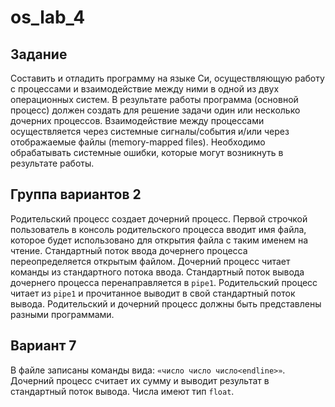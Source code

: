 # os_lab_4
## Задание
Составить и отладить программу на языке Си, осуществляющую работу с процессами и взаимодействие между ними в одной из двух операционных систем. В результате работы программа (основной процесс) должен создать для решение задачи один или несколько дочерних процессов. Взаимодействие между процессами осуществляется через системные сигналы/события и/или через отображаемые файлы (memory-mapped files). Необходимо обрабатывать системные ошибки, которые могут возникнуть в результате работы.

## Группа вариантов 2
Родительский процесс создает дочерний процесс. Первой строчкой пользователь в консоль родительского процесса вводит имя файла, которое будет использовано для открытия файла с таким именем на чтение. Стандартный поток ввода дочернего процесса переопределяется открытым файлом. Дочерний процесс читает команды из стандартного потока ввода. Стандартный поток вывода дочернего процесса перенаправляется в `pipe1`. Родительский процесс читает из `pipe1` и прочитанное выводит в свой стандартный поток вывода. Родительский и дочерний процесс должны быть представлены разными программами.

## Вариант 7
В файле записаны команды вида: `«число число число<endline>»`. Дочерний процесс считает их сумму и выводит результат в стандартный поток вывода. Числа имеют тип `float`.
